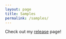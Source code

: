 ```yaml
---
layout: page
title: Samples
permalink: /samples/
---
```


Check out my [release](https://github.com/alexiasa/balanced-dicephrase/releases) page!